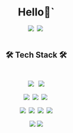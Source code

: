 
<h1 align="center"><b>Hello👋`</b></h1>
<p align="center">
<a href='https://thunder-fury-devlog.netlify.app/' target='blank'><img src="https://img.shields.io/badge/Tech Blog-181717?style=flat-square&logo=GitHub&logoColor=white"/></a></a>&nbsp
<a href='https://www.npmjs.com/~thunder_fury' target='blank' >
<img src="https://img.shields.io/badge/npm-CB3837?style=flat-square&logo=npm&logoColor=white"/></a>&nbsp
<br /><br />
<h2 align="center"><b>🛠 Tech Stack 🛠</b></h2>
</p>
<br />
<p align="center">
<img src="https://img.shields.io/badge/JavaScript-F7DF1E?style=flat-square&logo=JavaScript&logoColor=white"/></a> &nbsp
<img src="https://img.shields.io/badge/TypeScript-3178C6?style=flat-square&logo=TypeScript&logoColor=white"/></a> 
<br />
<br />
<img src="https://img.shields.io/badge/Pug-A86454?style=flat-square&logo=Pug&logoColor=white"/></a>&nbsp
<img src="https://img.shields.io/badge/Stylus-333333?style=flat-square&logo=Stylus&logoColor=white"/></a>&nbsp
<img src="https://img.shields.io/badge/Sass-CC6699?style=flat-square&logo=Sass&logoColor=white"/></a>&nbsp
<br />
<br />
<img src="https://img.shields.io/badge/React.js-61DAFB?style=flat-square&logo=react&logoColor=white"/></a>&nbsp
<img src="https://img.shields.io/badge/Next.js-339933?style=flat-square&logo=Next.js&logoColor=white"/></a>&nbsp
<img src="https://img.shields.io/badge/Redux-764ABC?style=flat-square&logo=Redux&logoColor=white"/></a>&nbsp
<img src="https://img.shields.io/badge/styled_components-DB7093?style=flat-square&logo=styled-components&logoColor=white"/></a>
<br /><br />
<img src="https://img.shields.io/badge/Vue.js-4FC08D?style=flat-square&logo=Vue.js&logoColor=white"/></a>&nbsp<img src="https://img.shields.io/badge/Nuxt.js-00DC82?style=flat-square&logo=Nuxt.js&logoColor=white"/></a>
<!-- <img src="https://img.shields.io/badge/Gatsby.js-339933?style=flat-square&logo=Gatsby&logoColor=white"/></a>&nbsp -->
<br /><br />
</p>

